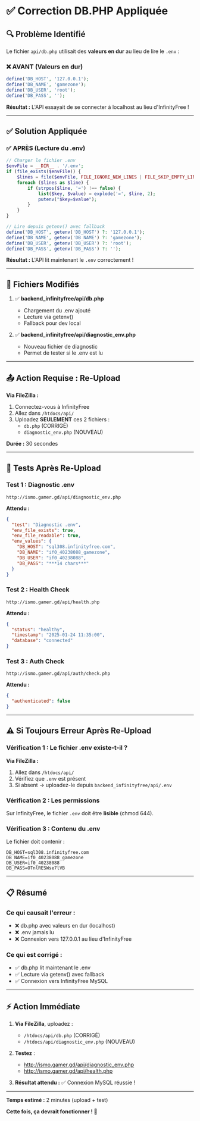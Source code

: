 # ✅ Correction DB.PHP Appliquée

## 🔍 Problème Identifié

Le fichier `api/db.php` utilisait des **valeurs en dur** au lieu de lire le `.env` :

### ❌ AVANT (Valeurs en dur)
```php
define('DB_HOST', '127.0.0.1');
define('DB_NAME', 'gamezone');
define('DB_USER', 'root');
define('DB_PASS', '');
```

**Résultat :** L'API essayait de se connecter à localhost au lieu d'InfinityFree !

---

## ✅ Solution Appliquée

### ✅ APRÈS (Lecture du .env)
```php
// Charger le fichier .env
$envFile = __DIR__ . '/.env';
if (file_exists($envFile)) {
    $lines = file($envFile, FILE_IGNORE_NEW_LINES | FILE_SKIP_EMPTY_LINES);
    foreach ($lines as $line) {
        if (strpos($line, '=') !== false) {
            list($key, $value) = explode('=', $line, 2);
            putenv("$key=$value");
        }
    }
}

// Lire depuis getenv() avec fallback
define('DB_HOST', getenv('DB_HOST') ?: '127.0.0.1');
define('DB_NAME', getenv('DB_NAME') ?: 'gamezone');
define('DB_USER', getenv('DB_USER') ?: 'root');
define('DB_PASS', getenv('DB_PASS') ?: '');
```

**Résultat :** L'API lit maintenant le `.env` correctement !

---

## 🔧 Fichiers Modifiés

1. ✅ **backend_infinityfree/api/db.php**
   - Chargement du .env ajouté
   - Lecture via getenv()
   - Fallback pour dev local

2. ✅ **backend_infinityfree/api/diagnostic_env.php**
   - Nouveau fichier de diagnostic
   - Permet de tester si le .env est lu

---

## 📤 Action Requise : Re-Upload

**Via FileZilla :**

1. Connectez-vous à InfinityFree
2. Allez dans `/htdocs/api/`
3. Uploadez **SEULEMENT** ces 2 fichiers :
   - `db.php` (CORRIGÉ)
   - `diagnostic_env.php` (NOUVEAU)

**Durée :** 30 secondes

---

## 🧪 Tests Après Re-Upload

### Test 1 : Diagnostic .env
```
http://ismo.gamer.gd/api/diagnostic_env.php
```

**Attendu :**
```json
{
  "test": "Diagnostic .env",
  "env_file_exists": true,
  "env_file_readable": true,
  "env_values": {
    "DB_HOST": "sql308.infinityfree.com",
    "DB_NAME": "if0_40238088_gamezone",
    "DB_USER": "if0_40238088",
    "DB_PASS": "***14 chars***"
  }
}
```

### Test 2 : Health Check
```
http://ismo.gamer.gd/api/health.php
```

**Attendu :**
```json
{
  "status": "healthy",
  "timestamp": "2025-01-24 11:35:00",
  "database": "connected"
}
```

### Test 3 : Auth Check
```
http://ismo.gamer.gd/api/auth/check.php
```

**Attendu :**
```json
{
  "authenticated": false
}
```

---

## ⚠️ Si Toujours Erreur Après Re-Upload

### Vérification 1 : Le fichier .env existe-t-il ?

**Via FileZilla :**
1. Allez dans `/htdocs/api/`
2. Vérifiez que `.env` est présent
3. Si absent → uploadez-le depuis `backend_infinityfree/api/.env`

### Vérification 2 : Les permissions

Sur InfinityFree, le fichier `.env` doit être **lisible** (chmod 644).

### Vérification 3 : Contenu du .env

Le fichier doit contenir :
```
DB_HOST=sql308.infinityfree.com
DB_NAME=if0_40238088_gamezone
DB_USER=if0_40238088
DB_PASS=OTnlRESWse7lVB
```

---

## 📋 Résumé

### Ce qui causait l'erreur :
- ❌ db.php avec valeurs en dur (localhost)
- ❌ .env jamais lu
- ❌ Connexion vers 127.0.0.1 au lieu d'InfinityFree

### Ce qui est corrigé :
- ✅ db.php lit maintenant le .env
- ✅ Lecture via getenv() avec fallback
- ✅ Connexion vers InfinityFree MySQL

---

## ⚡ Action Immédiate

1. **Via FileZilla**, uploadez :
   - `/htdocs/api/db.php` (CORRIGÉ)
   - `/htdocs/api/diagnostic_env.php` (NOUVEAU)

2. **Testez** :
   - http://ismo.gamer.gd/api/diagnostic_env.php
   - http://ismo.gamer.gd/api/health.php

3. **Résultat attendu :** ✅ Connexion MySQL réussie !

---

**Temps estimé :** 2 minutes (upload + test)

**Cette fois, ça devrait fonctionner ! 🚀**
